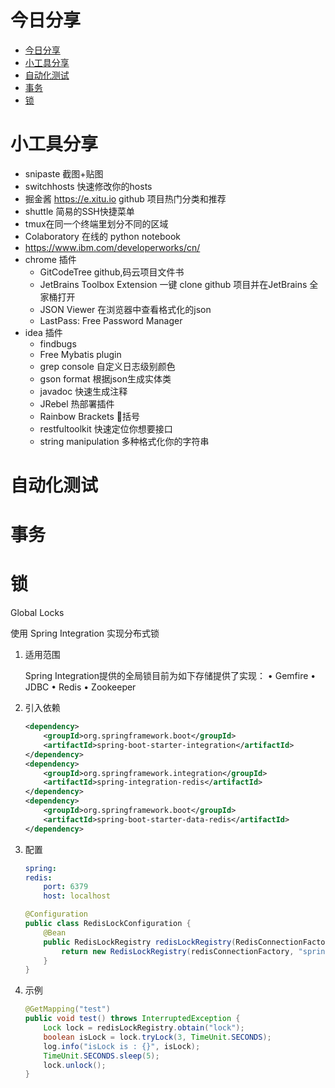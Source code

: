 # 今日分享

- [今日分享](#%E4%BB%8A%E6%97%A5%E5%88%86%E4%BA%AB)
- [小工具分享](#%E5%B0%8F%E5%B7%A5%E5%85%B7%E5%88%86%E4%BA%AB)
- [自动化测试](#%E8%87%AA%E5%8A%A8%E5%8C%96%E6%B5%8B%E8%AF%95)
- [事务](#%E4%BA%8B%E5%8A%A1)
- [锁](#%E9%94%81)

# 小工具分享

- snipaste 截图+贴图
- switchhosts 快速修改你的hosts
- 掘金酱 https://e.xitu.io github 项目热门分类和推荐
- shuttle 简易的SSH快捷菜单
- tmux在同一个终端里划分不同的区域
- Colaboratory 在线的 python notebook
- https://www.ibm.com/developerworks/cn/
- chrome 插件
  - GitCodeTree github,码云项目文件书
  - JetBrains Toolbox Extension 一键 clone github 项目并在JetBrains 全家桶打开
  - JSON Viewer 在浏览器中查看格式化的json
  - LastPass: Free Password Manager
- idea 插件
  - findbugs
  - Free Mybatis plugin
  - grep console 自定义日志级别颜色
  - gson format 根据json生成实体类
  - javadoc 快速生成注释
  - JRebel 热部署插件
  - Rainbow Brackets 🌈括号
  - restfultoolkit 快速定位你想要接口
  - string manipulation 多种格式化你的字符串


# 自动化测试

# 事务

# 锁

Global Locks

使用 Spring Integration 实现分布式锁

1. 适用范围

    Spring Integration提供的全局锁目前为如下存储提供了实现：
        • Gemfire
        • JDBC
        • Redis
        • Zookeeper

2. 引入依赖

    ```xml
    <dependency>
        <groupId>org.springframework.boot</groupId>
        <artifactId>spring-boot-starter-integration</artifactId>
    </dependency>
    <dependency>
        <groupId>org.springframework.integration</groupId>
        <artifactId>spring-integration-redis</artifactId>
    </dependency>
    <dependency>
        <groupId>org.springframework.boot</groupId>
        <artifactId>spring-boot-starter-data-redis</artifactId>
    </dependency>
    ```

1.  配置

    ```yml
    spring:
    redis:
        port: 6379
        host: localhost
    ```

    ```java
    @Configuration
    public class RedisLockConfiguration {
        @Bean
        public RedisLockRegistry redisLockRegistry(RedisConnectionFactory redisConnectionFactory) {
            return new RedisLockRegistry(redisConnectionFactory, "spring-cloud");
        }
    }
    ```

1. 示例

    ```java
    @GetMapping("test")
    public void test() throws InterruptedException {
        Lock lock = redisLockRegistry.obtain("lock");
        boolean isLock = lock.tryLock(3, TimeUnit.SECONDS);
        log.info("isLock is : {}", isLock);
        TimeUnit.SECONDS.sleep(5);
        lock.unlock();
    }
    ```